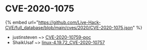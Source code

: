 # CVE-2020-1075
{% embed url="https://github.com/Live-Hack-CVE/full_database/blob/main/cves/2020/CVE-2020-1075.json" %}

* justinsteven ~> [CVE-2020-10759-poc](https://www.alice-snow.ru/2020/database/cve-2020-1075/cve-2020-10759-poc-justinsteven)
* ShaikUsaf ~> [linux-4.19.72_CVE-2020-10757](https://www.alice-snow.ru/2020/database/cve-2020-1075/linux-4.19.72_cve-2020-10757-shaikusaf)